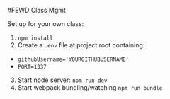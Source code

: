 #FEWD Class Mgmt

Set up for your own class:

1. `npm install`
2. Create a `.env` file at project root containing:
  - `githubUsername='YOURGITHUBUSERNAME'`
  - `PORT=1337`
3. Start node server: `npm run dev`
4. Start webpack bundling/watching `npm run bundle`

